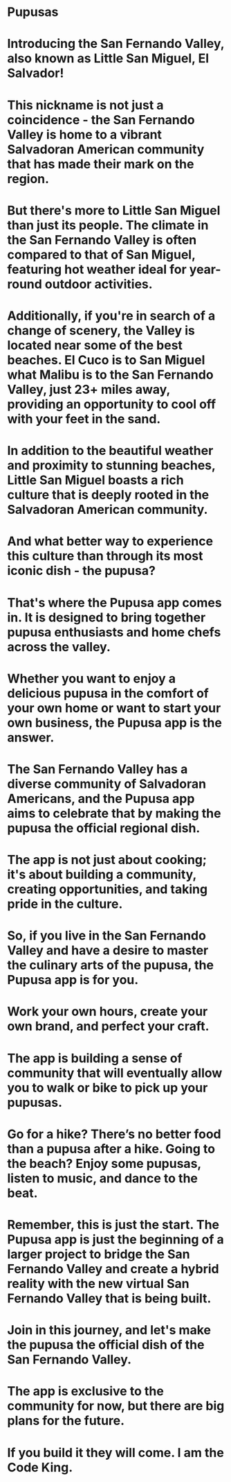 # Pupusas

# Introducing the San Fernando Valley, also known as Little San Miguel, El Salvador!
# This nickname is not just a coincidence - the San Fernando Valley is home to a vibrant Salvadoran American community that has made their mark on the region.

# But there's more to Little San Miguel than just its people. The climate in the San Fernando Valley is often compared to that of San Miguel, featuring hot weather ideal for year-round outdoor activities.
# Additionally, if you're in search of a change of scenery, the Valley is located near some of the best beaches. El Cuco is to San Miguel what Malibu is to the San Fernando Valley, just 23+ miles away, providing an opportunity to cool off with your feet in the sand.

# In addition to the beautiful weather and proximity to stunning beaches, Little San Miguel boasts a rich culture that is deeply rooted in the Salvadoran American community.
# And what better way to experience this culture than through its most iconic dish - the pupusa?

# That's where the Pupusa app comes in. It is designed to bring together pupusa enthusiasts and home chefs across the valley.
# Whether you want to enjoy a delicious pupusa in the comfort of your own home or want to start your own business, the Pupusa app is the answer.

# The San Fernando Valley has a diverse community of Salvadoran Americans, and the Pupusa app aims to celebrate that by making the pupusa the official regional dish.
# The app is not just about cooking; it's about building a community, creating opportunities, and taking pride in the culture.

# So, if you live in the San Fernando Valley and have a desire to master the culinary arts of the pupusa, the Pupusa app is for you.
# Work your own hours, create your own brand, and perfect your craft.
# The app is building a sense of community that will eventually allow you to walk or bike to pick up your pupusas.

# Go for a hike? There’s no better food than a pupusa after a hike. Going to the beach? Enjoy some pupusas, listen to music, and dance to the beat.

# Remember, this is just the start. The Pupusa app is just the beginning of a larger project to bridge the San Fernando Valley and create a hybrid reality with the new virtual San Fernando Valley that is being built.
# Join in this journey, and let's make the pupusa the official dish of the San Fernando Valley.
# The app is exclusive to the community for now, but there are big plans for the future.

# If you build it they will come. I am the Code King.
